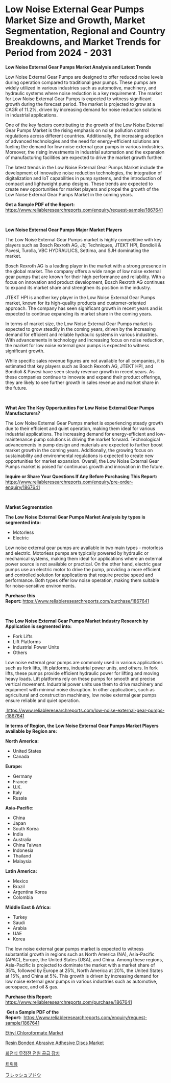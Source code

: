 <p><h1>Low Noise External Gear Pumps Market Size and Growth, Market Segmentation, Regional and Country Breakdowns, and Market Trends for Period from 2024 -  2031</h1></p><p><strong>Low Noise External Gear Pumps Market Analysis and Latest Trends</strong></p>
<p><p>Low Noise External Gear Pumps are designed to offer reduced noise levels during operation compared to traditional gear pumps. These pumps are widely utilized in various industries such as automotive, machinery, and hydraulic systems where noise reduction is a key requirement. The market for Low Noise External Gear Pumps is expected to witness significant growth during the forecast period. The market is projected to grow at a CAGR of 11.2%, driven by increasing demand for noise reduction solutions in industrial applications.</p><p>One of the key factors contributing to the growth of the Low Noise External Gear Pumps Market is the rising emphasis on noise pollution control regulations across different countries. Additionally, the increasing adoption of advanced technologies and the need for energy-efficient solutions are fueling the demand for low noise external gear pumps in various industries. Moreover, the rising investments in industrial automation and the expansion of manufacturing facilities are expected to drive the market growth further.</p><p>The latest trends in the Low Noise External Gear Pumps Market include the development of innovative noise reduction technologies, the integration of digitalization and IoT capabilities in pump systems, and the introduction of compact and lightweight pump designs. These trends are expected to create new opportunities for market players and propel the growth of the Low Noise External Gear Pumps Market in the coming years.</p></p>
<p><strong>Get a Sample PDF of the Report:&nbsp;</strong> <a href="https://www.reliableresearchreports.com/enquiry/request-sample/1867641">https://www.reliableresearchreports.com/enquiry/request-sample/1867641</a></p>
<p>&nbsp;</p>
<p><strong>Low Noise External Gear Pumps Major Market Players</strong></p>
<p><p>The Low Noise External Gear Pumps market is highly competitive with key players such as Bosch Rexroth AG, Jbj Techniques, JTEKT HPI, Bondioli & Pavesi, Turolla, VBC HYDRAULICS, Settima, and SJH dominating the market. </p><p>Bosch Rexroth AG is a leading player in the market with a strong presence in the global market. The company offers a wide range of low noise external gear pumps that are known for their high performance and reliability. With a focus on innovation and product development, Bosch Rexroth AG continues to expand its market share and strengthen its position in the industry.</p><p>JTEKT HPI is another key player in the Low Noise External Gear Pumps market, known for its high-quality products and customer-oriented approach. The company has seen significant growth in recent years and is expected to continue expanding its market share in the coming years.</p><p>In terms of market size, the Low Noise External Gear Pumps market is expected to grow steadily in the coming years, driven by the increasing demand for efficient and reliable hydraulic systems in various industries. With advancements in technology and increasing focus on noise reduction, the market for low noise external gear pumps is expected to witness significant growth.</p><p>While specific sales revenue figures are not available for all companies, it is estimated that key players such as Bosch Rexroth AG, JTEKT HPI, and Bondioli & Pavesi have seen steady revenue growth in recent years. As these companies continue to innovate and expand their product offerings, they are likely to see further growth in sales revenue and market share in the future.</p></p>
<p>&nbsp;</p>
<p><strong>What Are The Key Opportunities For Low Noise External Gear Pumps Manufacturers?</strong></p>
<p><p>The Low Noise External Gear Pumps market is experiencing steady growth due to their efficient and quiet operation, making them ideal for various industrial applications. The increasing demand for energy-efficient and low-maintenance pump solutions is driving the market forward. Technological advancements in pump design and materials are expected to further boost market growth in the coming years. Additionally, the growing focus on sustainability and environmental regulations is expected to create new opportunities for market expansion. Overall, the Low Noise External Gear Pumps market is poised for continuous growth and innovation in the future.</p></p>
<p><strong>Inquire or Share Your Questions If Any Before Purchasing This Report:</strong> <a href="https://www.reliableresearchreports.com/enquiry/pre-order-enquiry/1867641">https://www.reliableresearchreports.com/enquiry/pre-order-enquiry/1867641</a></p>
<p>&nbsp;</p>
<p><strong>Market Segmentation</strong></p>
<p><strong>The Low Noise External Gear Pumps Market Analysis by types is segmented into:</strong></p>
<p><ul><li>Motorless</li><li>Electric</li></ul></p>
<p><p>Low noise external gear pumps are available in two main types - motorless and electric. Motorless pumps are typically powered by hydraulic or mechanical systems, making them ideal for applications where an external power source is not available or practical. On the other hand, electric gear pumps use an electric motor to drive the pump, providing a more efficient and controlled solution for applications that require precise speed and performance. Both types offer low noise operation, making them suitable for noise-sensitive environments.</p></p>
<p><strong>Purchase this Report:&nbsp;</strong><a href="https://www.reliableresearchreports.com/purchase/1867641">https://www.reliableresearchreports.com/purchase/1867641</a></p>
<p>&nbsp;</p>
<p><strong>The Low Noise External Gear Pumps Market Industry Research by Application is segmented into:</strong></p>
<p><ul><li>Fork Lifts</li><li>Lift Platforms</li><li>Industrial Power Units</li><li>Others</li></ul></p>
<p><p>Low noise external gear pumps are commonly used in various applications such as fork lifts, lift platforms, industrial power units, and others. In fork lifts, these pumps provide efficient hydraulic power for lifting and moving heavy loads. Lift platforms rely on these pumps for smooth and precise vertical movement. Industrial power units use them to drive machinery and equipment with minimal noise disruption. In other applications, such as agricultural and construction machinery, low noise external gear pumps ensure reliable and quiet operation.</p></p>
<p><a href="https://www.reliableresearchreports.com/low-noise-external-gear-pumps-r1867641">&nbsp;https://www.reliableresearchreports.com/low-noise-external-gear-pumps-r1867641</a></p>
<p><strong>In terms of Region, the Low Noise External Gear Pumps Market Players available by Region are:</strong></p>
<p>
    <p> <strong> North America: </strong>
        <ul>
            <li>United States</li>
            <li>Canada</li>
        </ul>
        </p> 
    <p> <strong> Europe: </strong>
        <ul>
            <li>Germany</li>
            <li>France</li>
            <li>U.K.</li>
            <li>Italy</li>
            <li>Russia</li>
        </ul>
        </p> 
    <p> <strong> Asia-Pacific: </strong>
        <ul>
            <li>China</li>
            <li>Japan</li>
            <li>South Korea</li>
            <li>India</li>
            <li>Australia</li>
            <li>China Taiwan</li>
            <li>Indonesia</li>
            <li>Thailand</li>
            <li>Malaysia</li>
        </ul>
        </p> 
    <p> <strong> Latin America: </strong>
        <ul>
            <li>Mexico</li>
            <li>Brazil</li>
            <li>Argentina Korea</li>
            <li>Colombia</li>
        </ul>
        </p> 
    <p> <strong> Middle East & Africa: </strong>
        <ul>
            <li>Turkey</li>
            <li>Saudi</li>
            <li>Arabia</li>
            <li>UAE</li>
            <li>Korea</li>
        </ul>
    </p>
    </p>
<p><p>The low noise external gear pumps market is expected to witness substantial growth in regions such as North America (NA), Asia-Pacific (APAC), Europe, the United States (USA), and China. Among these regions, Asia-Pacific is projected to dominate the market with a market share of 35%, followed by Europe at 25%, North America at 20%, the United States at 15%, and China at 5%. This growth is driven by increasing demand for low noise external gear pumps in various industries such as automotive, aerospace, and oil & gas.</p></p>
<p><strong>Purchase this Report: </strong><a href="https://www.reliableresearchreports.com/purchase/1867641">https://www.reliableresearchreports.com/purchase/1867641</a></p>
<p>&nbsp;<strong>Get a Sample PDF of the Report:&nbsp;&nbsp;</strong><a href="https://www.reliableresearchreports.com/enquiry/request-sample/1867641">https://www.reliableresearchreports.com/enquiry/request-sample/1867641</a></p>
<p><strong></strong></p>
<p><p><a href="https://issuu.com/reportprime-2/docs/ethyl-chloroformate-market-size-2030.pptx">Ethyl Chloroformate Market</a></p><p><a href="https://github.com/jj19131/Market-Research-Report-List-2/blob/main/resin-bonded-abrasive-adhesive-discs-market.md">Resin Bonded Abrasive Adhesive Discs Market</a></p><p><a href="https://github.com/vseigx30c9a1j/Market-Research-Report-List-1/blob/main/570761439942.md">회전식 무정전 전원 공급 장치</a></p><p><a href="https://github.com/WilburKihn5676/Market-Research-Report-List-1/blob/main/120611939943.md">트뤼플</a></p><p><a href="https://github.com/EthanMorar2011/Market-Research-Report-List-1/blob/main/374184043408.md">フレッシュブドウ</a></p></p>